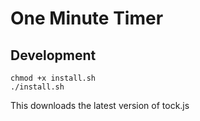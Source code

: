 # One Minute Timer

## Development

```
chmod +x install.sh
./install.sh
```

This downloads the latest version of tock.js

